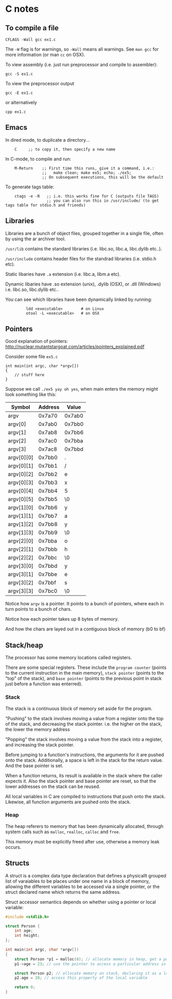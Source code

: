 # C notes


## To compile a file
```
CFLAGS -Wall gcc ex1.c
```
The `-W` flag is for warnings, so `-Wall` means all warnings.
See `man gcc` for more information (or man `cc` on OSX).

To view assembly (i.e. just run preprocessor and compile to assembler):
```
gcc -S ex1.c
```

To view the preprocessor output
```
gcc -E ex1.c
```

or alternatively
```
cpp ex1.c
```


## Emacs

In dired mode, to duplicate a directory...

```
    C     ;; to copy it, then specify a new name
```

In C-mode, to compile and run:

```
    M-Return    ;; First time this runs, give it a command, i.e.:
                ;;   make clean; make ex5; echo; ./ex5;
                ;; On subsequent executions, this will be the default
```

To generate tags table:

```
    ctags -e -R   ;; i.e. this works fine for C (outputs file TAGS)
                  ;; you can also run this in /usr/include/ (to get tags table for stdio.h and friends)
```

## Libraries

Libraries are a bunch of object files, grouped together in a single file, often by using the ar archiver tool.

`/usr/lib` contains the standard libraries (i.e. libc.so, libc.a, libc.dylib etc..).

`/usr/include` contains header files for the standrad libraries (i.e. stdio.h etc).

Static libaries have `.a` extension (i.e. libc.a, libm.a etc).

Dynamic libaries have .so extension (unix), .dylib (OSX), or .dll (Windows) i.e. libc.so, libc.dylib etc..

You can see which libraries have been dynamically linked by running:
```
         ldd <executable>        # on Linux
         otool -L <executable>   # on OSX
```

## Pointers

Good explanation of pointers:
http://nuclear.mutantstargoat.com/articles/pointers_explained.pdf

Consider some file `ex5.c`
```
int main(int argc, char *argv[])
{
    // stuff here
}
```

Suppose we call `./ex5 yay oh yes`, when main enters the memory might look
something like this:

| Symbol     | Address | Value  |
|------------|---------|--------|
| argv       | 0x7a70  | 0x7ab0 |
| argv[0]    | 0x7ab0  | 0x7bb0 |
| argv[1]    | 0x7ab8  | 0x7bb6 |
| argv[2]    | 0x7ac0  | 0x7bba |
| argv[3]    | 0x7ac8  | 0x7bbd |
| argv[0][0] | 0x7bb0  | .      |
| argv[0][1] | 0x7bb1  | /      |
| argv[0][2] | 0x7bb2  | e      |
| argv[0][3] | 0x7bb3  | x      |
| argv[0][4] | 0x7bb4  | 5      |
| argv[0][5] | 0x7bb5  | \0     |
| argv[1][0] | 0x7bb6  | y      |
| argv[1][1] | 0x7bb7  | a      |
| argv[1][2] | 0x7bb8  | y      |
| argv[1][3] | 0x7bb9  | \0     |
| argv[2][0] | 0x7bba  | o      |
| argv[2][1] | 0x7bbb  | h      |
| argv[2][2] | 0x7bbc  | \0     |
| argv[3][0] | 0x7bbd  | y      |
| argv[3][1] | 0x7bbe  | e      |
| argv[3][2] | 0x7bbf  | s      |
| argv[3][3] | 0x7bc0  | \0     |

Notice how `argv` is a pointer. It points to a bunch of pointers, where each in turn points to a bunch of chars.

Notice how each pointer takes up 8 bytes of memory.

And how the chars are layed out in a contiguous block of memory (b0 to bf)


## Stack/heap

The processor has some memory locations called registers.

There are some special registers. These include the `program counter` (points to the current instruction in the main memory), `stack pointer` (points to the "top" of the stack), and `base pointer` (points to the previous point in stack just before a function was enterred).

### Stack

The stack is a continuous block of memory set aside for the program.

"Pushing" to the stack involves moving a value from a register onto the top of the stack, and decreasing the stack pointer.
i.e. the higher on the stack, the lower the memory address

"Popping" the stack involves moving a value from the stack into a register, and increasing the stack pointer.

Before jumping to a function's instructions, the arguments for it are pushed onto the stack. Additionally, a space is left in the stack for the return value. And the base pointer is set.

When a function returns, its result is available in the stack where the caller expects it. Also the stack pointer and base pointer are reset, so that the lower addresses on the stack can be reused.

All local variables in C are compiled to instructions that push onto the stack. Likewise, all function arguments are pushed onto the stack.

### Heap

The heap referers to memory that has been dynamically allocated, through system calls such as `malloc`, `realloc`, `calloc` and `free`.

This memory must be explicitly freed after use, otherwise a memory leak occurs.


## Structs

A struct is a complex data type declaration that defines a physicallt grouped list of varaiables to be places under one name in a block of memory, allowing the different variables to be accessed via a single pointer, or the struct declared name which returns the same address.

Struct accessor semantics depends on whether using a pointer or local variable:

```C
#include <stdlib.h>

struct Person {
    int age;
    int height;
};

int main(int argc, char *argv[])
{
    struct Person *p1 = malloc(8); // allocate memory in heap, get a pointer to it
    p1->age = 23; // use the pointer to access a particular address in the heap memory, and write to it

    struct Person p2; // allocate memory on stack, declaring it as a local variable
    p2.age = 28; // access this property of the local variable

    return 0;
}
```
